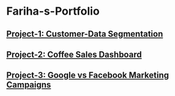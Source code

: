 # Fariha-s-Portfolio
## [Project-1: Customer-Data Segmentation](https://github.com/Fariha-Afrin008/Customer-Segmentation-Analysis)
## [Project-2: Coffee Sales Dashboard](https://github.com/Fariha-Afrin008/CoffeeShopDashboard)
## [Project-3: Google vs Facebook Marketing Campaigns](https://github.com/Fariha-Afrin008/Ad-Campaign-Data-Analysis)
